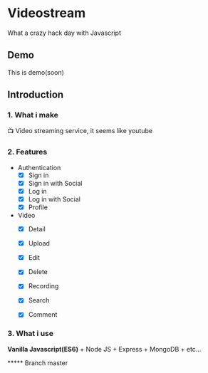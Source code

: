 # Videostream
What a crazy hack day with Javascript



## Demo

This is demo(soon)



## Introduction

### 1. What i make

📺 Video streaming service, it seems like youtube



### 2. Features

- Authentication
  - [x] Sign in
  - [x] Sign in with Social 
  - [x] Log in
  - [x] Log in with Social
  - [x] Profile
- Video
  - [x] Detail 
  - [x] Upload 
  - [x] Edit 
  - [x] Delete 
  - [x] Recording 
  - [x] Search
  - [x] Comment 



### 3. What i use

**Vanilla Javascript(ES6)** + Node JS + Express + MongoDB + etc...

***** Branch master
